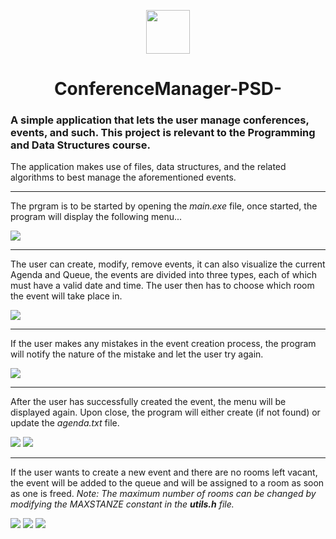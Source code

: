 <p align="center">
  <img src="images/unisa.png" height="70" width="70">
</p>

<h1 align="center">ConferenceManager-PSD-</h1>

<p align="center">
  <h3>A simple application that lets the user manage conferences, events, and such. This project is relevant to the Programming and Data Structures course.</h3>
</p>

<p>The application makes use of files, data structures, and the related algorithms to best manage the aforementioned events.</p>

<hr>

<p>The prgram is to be started by opening the <i>main.exe</i> file, once started, the program will display the following menu...</p>
<img src="images/menu.png">

<hr>

<p>The user can create, modify, remove events, it can also visualize the current Agenda and Queue, the events are divided into three types, each of which must have a valid date and time. The user then has to choose which room the event will take place in.</p>
<img src="images/eventCreation.png">

<hr>

<p>If the user makes any mistakes in the event creation process, the program will notify the nature of the mistake and let the user try again.</p>
<img src="images/errorEvidence.png">

<hr>

<p>After the user has successfully created the event, the menu will be displayed again. Upon close, the program will either create (if not found) or update the <i>agenda.txt</i> file.</p>
<img src="images/fullAgenda.png">
<img src="images/fullAgendaOutput.png">

<hr>

<p>If the user wants to create a new event and there are no rooms left vacant, the event will be added to the queue and will be assigned to a room as soon as one is freed. <i>Note: The maximum number of rooms can be changed by modifying the MAXSTANZE constant in the <b>utils.h</b> file.</i></p>
<img src="images/noFreeRooms.png">
<img src="images/QueueOutput.png">
<img src="images/AgendaAndQueue.png">
